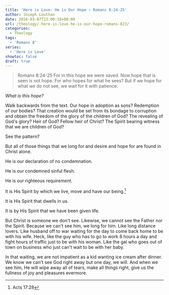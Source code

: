 ```yaml
---
title: '​Here is Love: He is Our Hope – Romans 8:24-25'
author: Joseph Louthan
date: 2016-03-07T13:00:18+00:00
url: /theology/​-here-is-love-he-is-our-hope-romans-823/
categories:
  - Theology
tags:
  - 'Romans 8'
series:
  - 'Here is Love'
showtoc: false
draft: true
---
```

>Romans 8:24-25 For in this hope we were saved. Now hope that is seen is not hope. For who hopes for what he sees? But if we hope for what we do not see, we wait for it with patience.

_What is this hope?_

Walk backwards from the text. Our hope in adoption as sons? Redemption of our bodies? That creation would be set from its bondage to corruption and obtain the freedom of the glory of the children of God? The revealing of God's glory? Heir of God? Fellow heir of Christ? The Spirit bearing witness that we are children of God?

See the pattern?

But all of those things that we long for and desire and hope for are found in Christ alone.

He is our declaration of no condemnation.

He is our condemned sinful flesh.

He is our righteous requirement.

It is His Spirit by which we live, move and have our being.[^1]

It is His Spirit that dwells in us.

It is by His Spirit that we have been given life.

But Christ is someone we don't see. Likewise, we cannot see the Father nor the Spirit. Because we can't see him, we long for him. Like long distance lovers. Like husband off to war waiting for the day to come back home to be with his wife. Heck, like the guy who has to go to work 8 hours a day and fight hours of traffic just to be with his woman. Like the gal who goes out of town on business who just can't wait to be with her baby.

In that waiting, we are not impatient as a kid wanting ice cream after dinner. We know we can't see God right away but one day, we will. And when we see him, He will wipe away all of tears, make all things right, give us the fullness of joy and pleasures evermore.

[^1]: Acts 17:28
